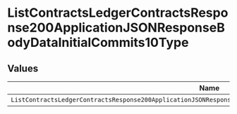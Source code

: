 # ListContractsLedgerContractsResponse200ApplicationJSONResponseBodyDataInitialCommits10Type


## Values

| Name                                                                                                             | Value                                                                                                            |
| ---------------------------------------------------------------------------------------------------------------- | ---------------------------------------------------------------------------------------------------------------- |
| `ListContractsLedgerContractsResponse200ApplicationJSONResponseBodyDataInitialCommits10TypePostpaidCommitTrueup` | POSTPAID_COMMIT_TRUEUP                                                                                           |